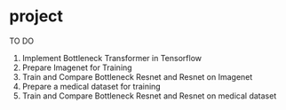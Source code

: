 # project

TO DO 

1. Implement Bottleneck Transformer in Tensorflow 
2. Prepare Imagenet for Training 
3. Train and Compare Bottleneck Resnet and Resnet on Imagenet 
4. Prepare a medical dataset for training 
5. Train and Compare Bottleneck Resnet and Resnet on medical dataset 
